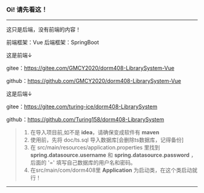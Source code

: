 ### Oi! 请先看这！
***
这只是后端，没有前端的内容！

前端框架：Vue
后端框架：SpringBoot

这是前端↓

gitee：https://gitee.com/GMCY2020/dorm408-LibrarySystem-Vue

github：https://github.com/GMCY2020/dorm408-LibrarySystem-Vue

这是后端↓

gitee：https://gitee.com/turing-ice/dorm408-LibrarySystem

github：https://github.com/Turing158/dorm408-LibrarySystem

> 1. 在导入项目前,如不是 **idea**，请确保变成软件有 **maven**
> 2. 使用前，先将 doc/ts.sql 导入数据库[会删除ts数据库，记得备份]
> 3. 在 src/main/resources/application.properties 里找到 **spring.datasource.username** 和 **spring.datasource.password** ，后面的 '=' 填写自己数据库的用户名和密码。
> 4. 在src/main/com/dorm408里 **Application** 为启动类，在这个类启动就行！
***